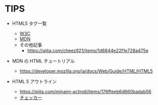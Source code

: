 # TIPS

- HTML5 タグ一覧
  * [W3C](https://www.w3.org/TR/2014/REC-html5-20141028/sections.html#the-article-element)
  * [MDN](https://developer.mozilla.org/ja/docs/Web/HTML/Element)
  * その他記事
    + https://qiita.com/cheez921/items/1d6844e22f1e728a475e

- MDN の HTML チュートリアル
  * https://developer.mozilla.org/ja/docs/Web/Guide/HTML/HTML5

- HTML 5 アウトライン
  * https://qiita.com/minami-actindi/items/176ffeeb6d660badab56
  * [チェッカー](https://gsnedders.html5.org/outliner/)